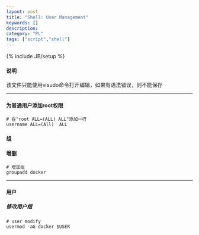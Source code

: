 ```yaml
---
layout: post
title: "Shell: User Management"
keywords: []
description: 
category: "PL"
tags: ["script","shell"]
---
```

{% include JB/setup %}
#### 说明
该文件只能使用visudo命令打开编辑，如果有语法错误，则不能保存
<hr />

#### 为普通用户添加root权限
```shell
# 在"root ALL=(ALL) ALL"添加一行
username ALL=(All)  ALL
```

#### 组

#### 增删
```shell
# 增加组
groupadd docker
```
<hr />

#### 用户

##### 修改用户组
```shell
# user modify
usermod -aG docker $USER
```
